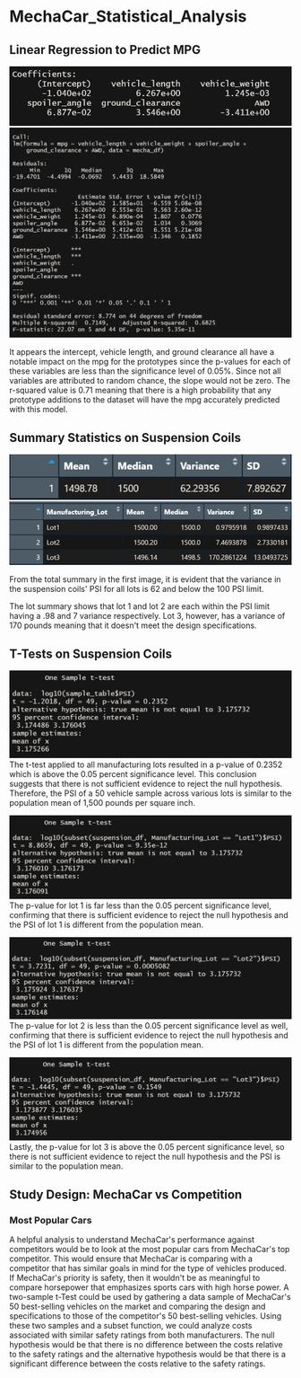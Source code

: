 # MechaCar_Statistical_Analysis

## Linear Regression to Predict MPG 

![deliverable1_lm](images/deliverable1_lm.png)
![deliverable1_summary](images/deliverable1_summary.png)

It appears the intercept, vehicle length, and ground clearance all have a notable impact on the mpg for the prototypes since the p-values for each of these variables are less than the significance level of  0.05%. Since not all variables are attributed to random chance, the slope would not be zero. The r-squared value is 0.71 meaning that there is a high probability that any prototype additions to the dataset will have the mpg accurately predicted with this model. 

## Summary Statistics on Suspension Coils

![deliverable2_totalsummary](images/deliverable2_totalsummary.png)
![deliverable2_lotsummary](images/deliverable2_lotsummary.png)

From the total summary in the first image, it is evident that the variance in the suspension coils' PSI for all lots is 62 and below the 100 PSI limit. 

The lot summary shows that lot 1 and lot 2 are each within the PSI limit having a .98 and 7 variance respectively. Lot 3, however, has a variance of 170 pounds meaning that it doesn't meet the design specifications.

## T-Tests on Suspension Coils 

![deliverable3_alllots](images/deliverable3_alllots.png)
The t-test applied to all manufacturing lots resulted in a p-value of 0.2352 which is above the 
0.05 percent significance level. This conclusion suggests that there is not sufficient evidence to reject the null hypothesis. Therefore, the PSI of a 50 vehicle sample across various lots is similar to the population mean of 1,500 pounds per square inch.

![deliverable3_lot1](images/deliverable3_lot1.png)
The p-value for lot 1 is far less than the 0.05 percent significance level, confirming that there is sufficient evidence to reject the null hypothesis and the PSI of lot 1 is different from the population mean.

![deliverable3_lot2](images/deliverable3_lot2.png)
The p-value for lot 2 is less than the 0.05 percent significance level as well, confirming that there is sufficient evidence to reject the null hypothesis and the PSI of lot 1 is different from the population mean.

![deliverable3_lot3](images/deliverable3_lot3.png)
Lastly, the p-value for lot 3  is above the 0.05 percent significance level, so there is not sufficient evidence to reject the null hypothesis and the PSI is similar to the population mean.

## Study Design: MechaCar vs Competition

### Most Popular Cars
A helpful analysis to understand MechaCar's performance against competitors would be to look at the most popular cars from MechaCar's top competitor. This would ensure that MechaCar is comparing with a competitor that has similar goals in mind for the type of vehicles produced. If MechaCar's priority is safety, then it wouldn't be as meaningful to compare horsepower that emphasizes sports cars with high horse power. A two-sample t-Test could be used by gathering a data sample of MechaCar's 50 best-selling vehicles on the market and comparing the design and specifications to those of the competitor's 50 best-selling vehicles. Using these two samples and a subset function, we could analyze costs associated with similar safety ratings from both manufacturers. The null hypothesis would be that there is no difference between the costs relative to the safety ratings and the alternative hypothesis would be that there is a significant difference between the costs relative to the safety ratings. 

